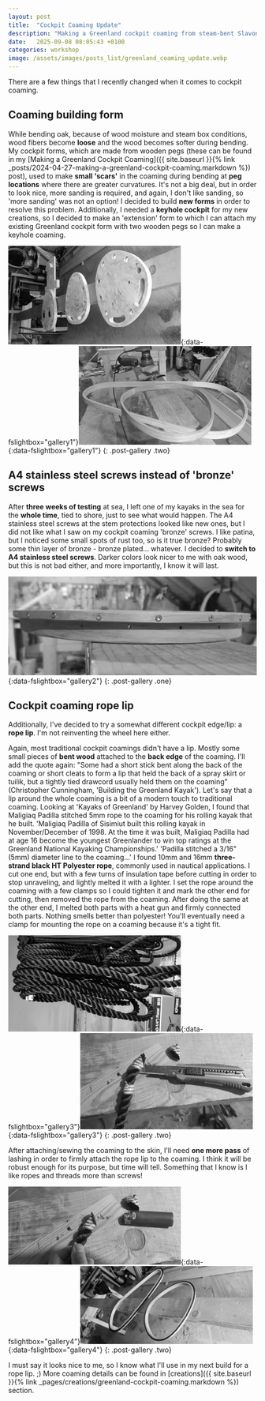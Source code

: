 ```yaml
---
layout: post
title:  "Cockpit Coaming Update"
description: "Making a Greenland cockpit coaming from steam-bent Slavonian oak with rope as a lip"
date:   2025-09-08 08:05:43 +0100
categories: workshop
image: /assets/images/posts_list/greenland_coaming_update.webp
---
```


There are a few things that I recently changed when it comes to cockpit coaming.

## Coaming building form

While bending oak, because of wood moisture and steam box conditions, wood fibers become <strong>loose</strong> and the wood becomes softer during bending. My cockpit forms, which are made from wooden pegs (these can be found in my [Making a Greenland Cockpit Coaming]({{ site.baseurl }}{% link _posts/2024-04-27-making-a-greenland-cockpit-coaming.markdown %}) post), used to make <strong>small 'scars'</strong> in the coaming during bending at <strong>peg locations</strong> where there are greater curvatures. It's not a big deal, but in order to look nice, more sanding is required, and again, I don't like sanding, so 'more sanding' was not an option! I decided to build <strong>new forms</strong> in order to resolve this problem.
Additionally, I needed a <strong>keyhole cockpit</strong> for my new creations, so I decided to make an 'extension' form to which I can attach my existing Greenland cockpit form with two wooden pegs so I can make a keyhole coaming.

[![greenland_coaming_form](/assets/images/posts/greenland-coaming-update/greenland_coaming_form_s.webp)](/assets/images/posts/greenland-coaming-update/greenland_coaming_form.webp){:data-fslightbox="gallery1"}[![coamings](/assets/images/posts/greenland-coaming-update/coamings_s.webp)](/assets/images/posts/greenland-coaming-update/coamings.webp){:data-fslightbox="gallery1"}
{: .post-gallery .two}

## A4 stainless steel screws instead of 'bronze' screws

After <strong>three weeks of testing</strong> at sea, I left one of my kayaks in the sea for the <strong>whole time</strong>, tied to shore, just to see what would happen. The A4 stainless steel screws at the stem protections looked like new ones, but I did not like what I saw on my cockpit coaming 'bronze' screws. I like patina, but I noticed some small spots of rust too, so is it true bronze? Probably some thin layer of bronze - bronze plated... whatever. I decided to <strong>switch to A4 stainless steel screws</strong>. Darker colors look nicer to me with oak wood, but this is not bad either, and more importantly, I know it will last.

[![greenland_coaming_inox_a4_screws](/assets/images/posts/greenland-coaming-update/coaming_inox_a4_screws_s.webp)](/assets/images/posts/greenland-coaming-update/coaming_inox_a4_screws.webp){:data-fslightbox="gallery2"}
{: .post-gallery .one}

## Cockpit coaming rope lip

Additionally, I've decided to try a somewhat different cockpit edge/lip: a <strong>rope lip</strong>. I'm not reinventing the wheel here either.

Again, most traditional cockpit coamings didn't have a lip. Mostly some small pieces of <strong>bent wood</strong> attached to the <strong>back edge</strong> of the coaming. I'll add the quote again: "Some had a short stick bent along the back of the coaming or short cleats to form a lip that held the back of a spray skirt or tuilik, but a tightly tied drawcord usually held them on the coaming" (Christopher Cunningham, 'Building the Greenland Kayak'). Let's say that a lip around the whole coaming is a bit of a modern touch to traditional coaming.
Looking at 'Kayaks of Greenland' by Harvey Golden, I found that Maligiaq Padilla stitched 5mm rope to the coaming for his rolling kayak that he built.
'Maligiaq Padilla of Sisimiut built this rolling kayak in November/December of 1998. At the time it was built, Maligiaq Padilla had at age 16 become the youngest Greenlander to win top ratings at the Greenland National Kayaking Championships.'
'Padilla stitched a 3/16" (5mm) diameter line to the coaming…'
I found 10mm and 16mm <strong>three-strand black HT Polyester rope</strong>, commonly used in nautical applications. I cut one end, but with a few turns of insulation tape before cutting in order to stop unraveling, and lightly melted it with a lighter. I set the rope around the coaming with a few clamps so I could tighten it and mark the other end for cutting, then removed the rope from the coaming. After doing the same at the other end, I melted both parts with a heat gun and firmly connected both parts. Nothing smells better than polyester! You'll eventually need a clamp for mounting the rope on a coaming because it's a tight fit.

[![three_strand_rop](/assets/images/posts/greenland-coaming-update/rope_s.webp)](/assets/images/posts/greenland-coaming-update/rope.webp){:data-fslightbox="gallery3"}[![cutting_rope_ends](/assets/images/posts/greenland-coaming-update/rope_ends_s.webp)](/assets/images/posts/greenland-coaming-update/rope_ends.webp){:data-fslightbox="gallery3"}
{: .post-gallery .two}

After attaching/sewing the coaming to the skin, I'll need <strong>one more pass</strong> of lashing in order to firmly attach the rope lip to the coaming. I think it will be robust enough for its purpose, but time will tell. Something that I know is I like ropes and threads more than screws!

[![rope_end_melt](/assets/images/posts/greenland-coaming-update/rope_end_melt_s.webp)](/assets/images/posts/greenland-coaming-update/rope_end_melt.webp){:data-fslightbox="gallery4"}[![rope_lip](/assets/images/posts/greenland-coaming-update/rope_lip_s.webp)](/assets/images/posts/greenland-coaming-update/rope_lip.webp){:data-fslightbox="gallery4"}
{: .post-gallery .two}

I must say it looks nice to me, so I know what I'll use in my next build for a rope lip. ;)
More coaming details can be found in [creations]({{ site.baseurl }}{% link _pages/creations/greenland-cockpit-coaming.markdown %}) section.
